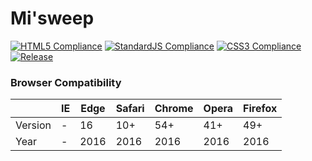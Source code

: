 # Mi'sweep

[![HTML5 Compliance](https://img.shields.io/badge/HTML5-4_Warnings-yellow.svg?style=flat  )](https://validator.w3.org/nu/)
[![StandardJS Compliance](https://img.shields.io/badge/StandardJS-0_Issues-brightgreen.svg?style=flat)](https://standardjs.com/)
[![CSS3 Compliance](https://img.shields.io/badge/CSS3-0_Issues-brightgreen.svg?style=flat  )](https://validator.w3.org/nu/)
[![Release](https://img.shields.io/github/release/doccodes/mi-sweep.svg)](https://github.com/DocCodes/Mi-sweep/releases/latest)


### Browser Compatibility
|       | IE |  Edge | Safari | Chrome | Opera | Firefox |
|-------|----|-------|--------|--------|-------|---------|
|Version|  - |  16   |   10+  |   54+  |  41+  |   49+   |
|Year   |  - |  2016 |  2016  |  2016  |  2016 |   2016  |
